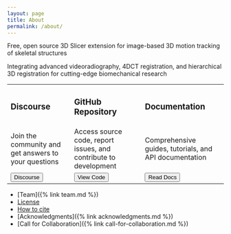 ```yaml
---
layout: page
title: About
permalink: /about/
---
```



Free, open source 3D Slicer extension for image-based 3D motion tracking of skeletal structures

Integrating advanced videoradiography, 4DCT registration, and hierarchical 3D registration for cutting-edge biomechanical research

<table>
  <tr>
      <td>
        <h3>Discourse</h3>
      </td>
      <td>
        <h3>GitHub Repository</h3>
      </td>
      <td>
        <h3>Documentation</h3>
      </td>
  </tr>

  <tr>
    <td>
      Join the community and get answers to your questions
    </td>
    <td>
      Access source code, report issues, and contribute to development
    </td>
    <td>
      Comprehensive guides, tutorials, and API documentation
    </td>
  </tr>

  <tr>
    <td>
      <button name="discourse" onclick="href ='https://discourse.slicer.org/c/community/slicerautoscoperm/30'">Discourse</button>
    </td>
    <td>
      <button name="github" onclick="href ='https://github.com/BrownBiomechanics'">View Code</button>
    </td>
    <td>
      <button name="readthedocs" onclick="href ='https://autoscoper.readthedocs.io/'">Read Docs</button>
    </td>
  </tr>
</table>


* [Team]({% link team.md %})
* [License](https://autoscoper.readthedocs.io/en/latest/about.html#license)
* [How to cite](https://autoscoper.readthedocs.io/en/latest/about.html#how-to-cite)
* [Acknowledgments]({% link acknowledgments.md %})
* [Call for Collaboration]({% link call-for-collaboration.md %})

